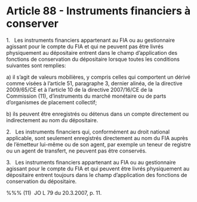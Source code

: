 # Article 88 - Instruments financiers à conserver


1.   Les instruments financiers appartenant au FIA ou au gestionnaire agissant pour le compte du FIA et qui ne peuvent pas être livrés physiquement au dépositaire entrent dans le champ d’application des fonctions de conservation du dépositaire lorsque toutes les conditions suivantes sont remplies:

a) il s’agit de valeurs mobilières, y compris celles qui comportent un dérivé comme visées à l’article 51, paragraphe 3, dernier alinéa, de la directive 2009/65/CE et à l’article 10 de la directive 2007/16/CE de la Commission (11), d’instruments du marché monétaire ou de parts d’organismes de placement collectif;

b) ils peuvent être enregistrés ou détenus dans un compte directement ou indirectement au nom du dépositaire.

2.   Les instruments financiers qui, conformément au droit national applicable, sont seulement enregistrés directement au nom du FIA auprès de l’émetteur lui-même ou de son agent, par exemple un teneur de registre ou un agent de transfert, ne peuvent pas être conservés.

3.   Les instruments financiers appartenant au FIA ou au gestionnaire agissant pour le compte du FIA et qui peuvent être livrés physiquement au dépositaire entrent toujours dans le champ d’application des fonctions de conservation du dépositaire.

%%% (11)  JO L 79 du 20.3.2007, p. 11.
